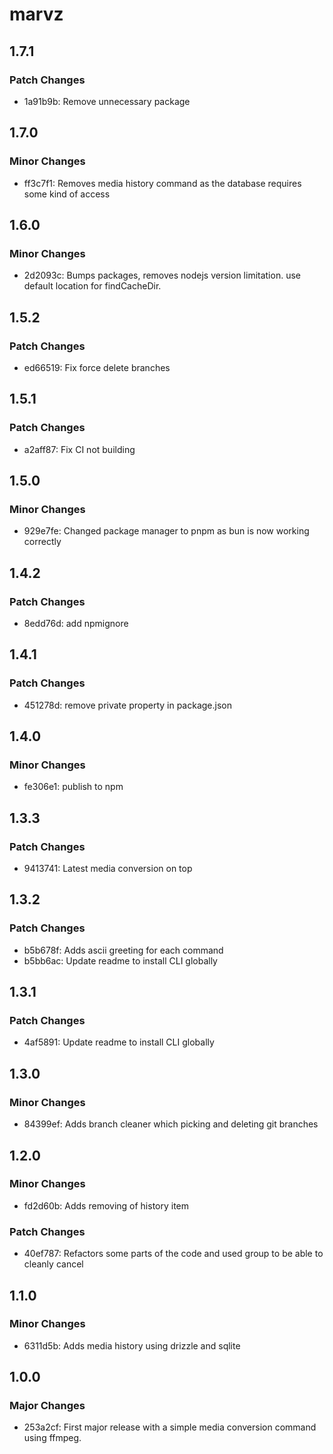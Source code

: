 # marvz

## 1.7.1

### Patch Changes

- 1a91b9b: Remove unnecessary package

## 1.7.0

### Minor Changes

- ff3c7f1: Removes media history command as the database requires some kind of access

## 1.6.0

### Minor Changes

- 2d2093c: Bumps packages, removes nodejs version limitation. use default location for findCacheDir.

## 1.5.2

### Patch Changes

- ed66519: Fix force delete branches

## 1.5.1

### Patch Changes

- a2aff87: Fix CI not building

## 1.5.0

### Minor Changes

- 929e7fe: Changed package manager to pnpm as bun is now working correctly

## 1.4.2

### Patch Changes

- 8edd76d: add npmignore

## 1.4.1

### Patch Changes

- 451278d: remove private property in package.json

## 1.4.0

### Minor Changes

- fe306e1: publish to npm

## 1.3.3

### Patch Changes

- 9413741: Latest media conversion on top

## 1.3.2

### Patch Changes

- b5b678f: Adds ascii greeting for each command
- b5bb6ac: Update readme to install CLI globally

## 1.3.1

### Patch Changes

- 4af5891: Update readme to install CLI globally

## 1.3.0

### Minor Changes

- 84399ef: Adds branch cleaner which picking and deleting git branches

## 1.2.0

### Minor Changes

- fd2d60b: Adds removing of history item

### Patch Changes

- 40ef787: Refactors some parts of the code and used group to be able to cleanly cancel

## 1.1.0

### Minor Changes

- 6311d5b: Adds media history using drizzle and sqlite

## 1.0.0

### Major Changes

- 253a2cf: First major release with a simple media conversion command using ffmpeg.
